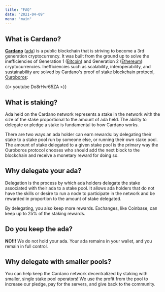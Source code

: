 ```yaml
---
title: "FAQ"
date: "2021-04-09"
menu: "main"
---
```


## What is Cardano?

[**Cardano**](https://cardano.org/) ([ada](https://cardano.org/what-is-ada/)) is a public blockchain that is striving to become a 3rd generation cryptocurrency. It was built from the ground up to solve the inefficiencies of Generation 1 ([Bitcoin](https://bitcoin.org/)) and Generation 2 ([Ethereum](https://ethereum.org/en/)) cryptocurrencies. Inefficiencies such as scalability, interoperability, and sustainability are solved by Cardano's proof of stake blockchain protocol, [Ouroboros](https://cardano.org/ouroboros/):

{{< youtube Do8rHvr65ZA >}}

## What is staking?

Ada held on the Cardano network represents a stake in the network with the size of the stake proportional to the amount of ada held. The ability to delegate or pledge a stake is fundamental to how Cardano works.

There are two ways an ada holder can earn rewards: by delegating their stake to a stake pool run by someone else, or running their own stake pool. The amount of stake delegated to a given stake pool is the primary way the Ouroboros protocol chooses who should add the next block to the blockchain and receive a monetary reward for doing so.

## Why delegate your ada?

Delegation is the process by which ada holders delegate the stake associated with their ada to a stake pool. It allows ada holders that do not have the skills or desire to run a node to participate in the network and be rewarded in proportion to the amount of stake delegated.

By delegating, you also keep more rewards. Exchanges, like Coinbase, can keep up to 25% of the staking rewards.

## Do you keep the ada?

**NO!!!** We do not hold your ada. Your ada remains in your wallet, and you remain in full control.

## Why delegate with smaller pools?

You can help keep the Cardano network decentralized by staking with smaller, single stake pool operators! We use the profit from the pool to increase our pledge, pay for the servers, and give back to the community.
